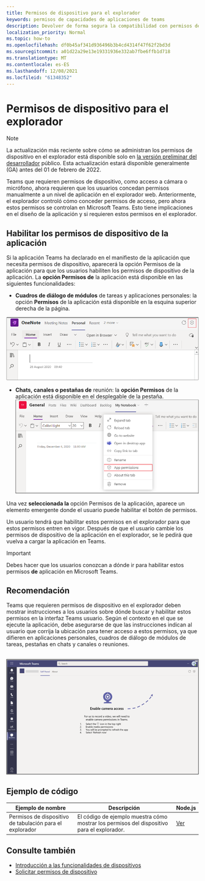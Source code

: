 ```yaml
---
title: Permisos de dispositivo para el explorador
keywords: permisos de capacidades de aplicaciones de teams
description: Devolver de forma segura la compatibilidad con permisos de dispositivo para aplicaciones en nuestro cliente web
localization_priority: Normal
ms.topic: how-to
ms.openlocfilehash: df0b45af341d936496b3b4cd4314f47f62f2bd3d
ms.sourcegitcommit: a01d22a29e13e19331936e332ab7fbe6ffb1d718
ms.translationtype: MT
ms.contentlocale: es-ES
ms.lasthandoff: 12/08/2021
ms.locfileid: "61348352"
---
```

# <a name="device-permissions-for-the-browser"></a>Permisos de dispositivo para el explorador

> [!NOTE]
> La actualización más reciente sobre cómo se administran los permisos de dispositivo en el explorador está disponible solo en [la versión preliminar del desarrollador](../../resources/dev-preview/developer-preview-intro.md) público. Esta actualización estará disponible generalmente (GA) antes del 01 de febrero de 2022.


Teams que requieren permisos de dispositivo, como acceso a cámara o micrófono, ahora requieren que los usuarios concedan permisos manualmente a un nivel de aplicación en el explorador web. Anteriormente, el explorador controló cómo conceder permisos de acceso, pero ahora estos permisos se controlan en Microsoft Teams. Esto tiene implicaciones en el diseño de la aplicación y si requieren estos permisos en el explorador.

## <a name="enable-apps-device-permissions"></a>Habilitar los permisos de dispositivo de la aplicación
Si la aplicación Teams ha declarado [](native-device-permissions.md#specify-permissions) en el manifiesto de la aplicación  que necesita permisos de dispositivo, aparecerá la opción Permisos de la aplicación para que los usuarios habiliten los permisos de dispositivo de la aplicación. La **opción Permisos de** la aplicación está disponible en las siguientes funcionalidades: 

* **Cuadros de diálogo de módulos** de tareas y aplicaciones personales: la opción **Permisos** de la aplicación está disponible en la esquina superior derecha de la página.
<img src="../../assets/images/tabs/apppermissions.png" alt="App permissions button" width="800"/>

* **Chats, canales o pestañas de** reunión: la **opción Permisos** de la aplicación está disponible en el desplegable de la pestaña. ![ Lista desplegable de permisos de aplicación](../../assets/images/tabs/drop-downapppermissions.png)

Una vez **seleccionada la** opción Permisos de la aplicación, aparece un elemento emergente donde el usuario puede habilitar el botón de permisos.

Un usuario tendrá que habilitar estos permisos en el explorador para que estos permisos entren en vigor. Después de que el usuario cambie los permisos de dispositivo de la aplicación en el explorador, se le pedirá que vuelva a cargar la aplicación en Teams.

> [!IMPORTANT]
> Debes hacer que los usuarios conozcan a dónde ir para habilitar estos permisos **de** aplicación en Microsoft Teams.

## <a name="recommendation"></a>Recomendación
Teams que requieren permisos de dispositivo en el explorador deben mostrar instrucciones a los usuarios sobre dónde buscar y habilitar estos permisos en la interfaz Teams usuario. Según el contexto en el que se ejecute la aplicación, debe asegurarse de que las instrucciones indican al usuario que corrija la ubicación para tener acceso a estos permisos, ya que difieren en aplicaciones personales, cuadros de diálogo de módulos de tareas, pestañas en chats y canales o reuniones.

</br>
<img src="../../assets/images/tabs/enable-access.png" alt="Enable camera access" width="800"/>

## <a name="code-sample"></a>Ejemplo de código

|Ejemplo de nombre | Descripción | Node.js |
|----------------|-----------------|--------------|
| Permisos de dispositivo de tabulación para el explorador | El código de ejemplo muestra cómo mostrar los permisos del dispositivo para el explorador. | [Ver](https://github.com/OfficeDev/Microsoft-Teams-Samples/tree/main/samples/tab-device-permissions/nodejs) |


## <a name="see-also"></a>Consulte también

* [Introducción a las funcionalidades de dispositivos](device-capabilities-overview.md)
* [Solicitar permisos de dispositivo](native-device-permissions.md)
